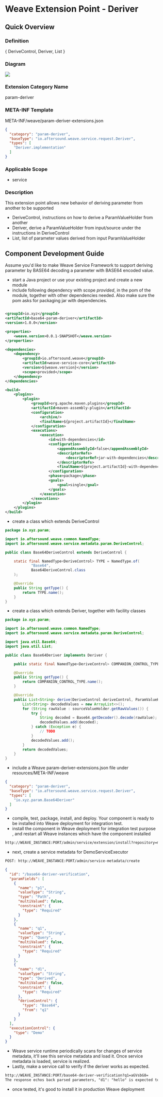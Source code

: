 # Weave Extension Point - Deriver

## Quick Overview

### Definition

{ DeriveControl, Deriver, List }

### Diagram

![](diagrams/WEAVE-EXTENSION-POINT-DERIVER.png)

### Extension Category Name

param-deriver

### META-INF Template

META-INF/weave/param-deriver-extensions.json

```json
{
  "category": "param-deriver",
  "baseType": "io.aftersound.weave.service.request.Deriver",
  "types": [
    "Deriver.implementation"
  ]
}
```

### Applicable Scope

- service

### Description

This extension point allows new behavior of deriving parameter from another to be supported

- DeriveControl, instructions on how to derive a ParamValueHolder from another
- Deriver, derive a ParamValueHolder from input/source under the instructions in DeriveControl
- List, list of parameter values derived from input ParamValueHolder


## Component Development Guide

Assume you'd like to make Weave Service Framework to support deriving parameter by BASE64 decoding a parameter with
BASE64 encoded value.

- start a Java project or use your existing project and create a new module
- include following dependency with scope *provided*, in the pom of the module, together with other dependencies needed.
Also make sure the pom asks for packaging jar with dependencies.  

```xml

<groupId>io.xyz</groupId>
<artifactId>base64-param-deriver</artifactId>
<version>1.0.0</version>

<properties>
    <weave.version>0.0.1-SNAPSHOT</weave.version>
</properties>

<dependencies>
    <dependency>
        <groupId>io.aftersound.weave</groupId>
        <artifactId>weave-service-core</artifactId>
        <version>${weave.version}</version>
        <scope>provided</scope>
    </dependency>
</dependencies>

<build>
    <plugins>
        <plugin>
            <groupId>org.apache.maven.plugins</groupId>
            <artifactId>maven-assembly-plugin</artifactId>
            <configuration>
                <archive/>
                <finalName>${project.artifactId}</finalName>
            </configuration>
            <executions>
                <execution>
                    <id>with-dependencies</id>
                    <configuration>
                        <appendAssemblyId>false</appendAssemblyId>
                        <descriptorRefs>
                            <descriptorRef>jar-with-dependencies</descriptorRef>
                        </descriptorRefs>
                        <finalName>${project.artifactId}-with-dependencies-${project.version}</finalName>
                    </configuration>
                    <phase>package</phase>
                    <goals>
                        <goal>single</goal>
                    </goals>
                </execution>
            </executions>
        </plugin>
    </plugins>
</build>
```
- create a class which extends DeriveControl 

```java
package io.xyz.param;

import io.aftersound.weave.common.NamedType;
import io.aftersound.weave.service.metadata.param.DeriveControl;

public class Base64DeriveControl extends DeriveControl {

    static final NamedType<DeriveControl> TYPE = NamedType.of(
            "Base64",
            Base64DeriveControl.class
    );

    @Override
    public String getType() {
        return TYPE.name();
    }
}
```
- create a class which extends Deriver, together with facility classes
```java
package io.xyz.param;

import io.aftersound.weave.common.NamedType;
import io.aftersound.weave.service.metadata.param.DeriveControl;

import java.util.Base64;
import java.util.List;

public class Base64Deriver implements Deriver {

    public static final NamedType<DeriveControl> COMPANION_CONTROL_TYPE = Base64Deriver.TYPE;

    @Override
    public String getType() {
        return COMPANION_CONTROL_TYPE.name();
    }

    @Override
    public List<String> derive(DeriveControl deriveControl, ParamValueHolder sourceValueHolder) {
        List<String> decodedValues = new ArrayList<>();
        for (String rawValue : sourceValueHolder.getRawValues()) {
            try {
                String decoded = Base64.getDecoder().decode(rawValue);
                decodedValues.add(decoded);
            } catch (Exception e) {
                // TODO
            }
            decodedValues.add();
        }
        return decodedValues;
    }
}
```
- include a Weave param-deriver-extensions.json file under resources/META-INF/weave  

```json
{
  "category": "param-deriver",
  "baseType": "io.aftersound.weave.service.request.Deriver",
  "types": [
    "io.xyz.param.Base64Deriver"
  ]
}
```
- compile, test, package, install, and deploy. Your component is ready to be installed into Weave deployment for 
integration test.
- install the component in Weave deployment for integration test purpose , and restart all Weave instances which have 
the component installed  

```html
http://WEAVE_INSTANCE:PORT/admin/service/extension/install?repository=maven://MAVEN_REPOSITORY_URL&groupId=io.xyz&artifactId=base64-param-deriver&version=1.0.0
```
- next, create a service metadata for DemoServiceExecutor 

```html
POST: http://WEAVE_INSTANCE:PORT/admin/service-metadata/create  
```

```json
{
  "id": "/base64-deriver-verification",
  "paramFields": [
    {
      "name": "p1",
      "valueType": "String",
      "type": "Path",
      "multiValued": false,
      "constraint": {
        "type": "Required"
      }
    },
    {
      "name": "q1",
      "valueType": "String",
      "type": "Query",
      "multiValued": false,
      "constraint": {
        "type": "Required"
      }
    },
    {
      "name": "d1",
      "valueType": "String",
      "type": "Derived",
      "multiValued": false,
      "constraint": {
        "type": "Required"
      },
      "deriveControl": {
        "type": "Base64",
        "from": "q1"
      }
    }
  ],
  "executionControl": {
    "type": "Demo"
  }
}
```
- Weave service runtime periodically scans for changes of service metadata, it'll see this service metadata and load it. Once service metadata is loaded, service is realized.
- Lastly, make a service call to verify if the deriver works as expected.

```html
http://WEAVE_INSTANCE:PORT/base64-deriver-verification?q1=aGVsbG8=
The response echos back parsed parameters, "d1": "hello" is expected to be there.
```
- once tested, it's good to install it in production Weave deployment
